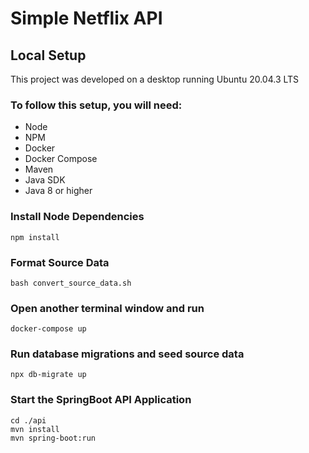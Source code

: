 # Simple Netflix API


## Local Setup

This project was developed on a desktop running Ubuntu 20.04.3 LTS

### To follow this setup, you will need:

* Node
* NPM
* Docker
* Docker Compose
* Maven
* Java SDK
* Java 8 or higher

### Install Node Dependencies
```
npm install
```

### Format Source Data
```
bash convert_source_data.sh
```
### Open another terminal window and run
```
docker-compose up
``` 

### Run database migrations and seed source data
```
npx db-migrate up
```
### Start the SpringBoot API Application
```
cd ./api
mvn install
mvn spring-boot:run
```
